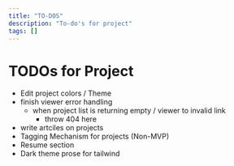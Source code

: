 ```yaml
---
title: "TO-DOS"
description: "To-do's for project"
tags: []
---
```


# TODOs for Project

* Edit project colors / Theme
* finish viewer error handling
    * when project list is returning empty / viewer to invalid link
        * throw 404 here
* write artciles on projects
* Tagging Mechanism for projects (Non-MVP)
* Resume section
* Dark theme prose for tailwind